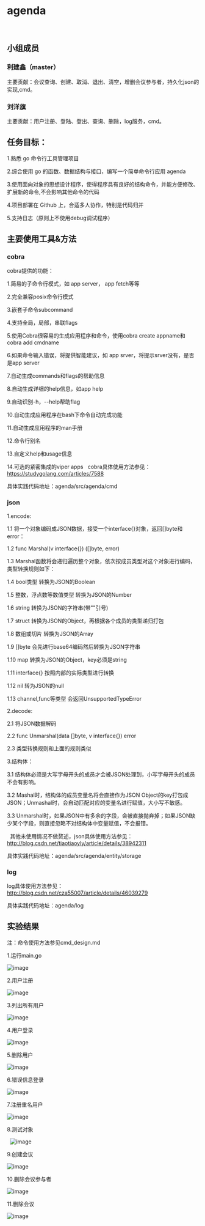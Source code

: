 # agenda
 
## 小组成员
### 利建鑫（master）
主要贡献：会议查询、创建、取消、退出、清空，增删会议参与者，持久化json的实现,cmd。
### 刘洋旗
主要贡献：用户注册、登陆、登出、查询、删除，log服务，cmd。
 
## 任务目标：
1.熟悉 go 命令行工具管理项目

2.综合使用 go 的函数、数据结构与接口，编写一个简单命令行应用 agenda

3.使用面向对象的思想设计程序，使得程序具有良好的结构命令，并能方便修改、扩展新的命令,不会影响其他命令的代码

4.项目部署在 Github 上，合适多人协作，特别是代码归并

5.支持日志（原则上不使用debug调试程序）
 
## 主要使用工具&方法
### cobra
cobra提供的功能：

1.简易的子命令行模式，如 app server， app fetch等等

2.完全兼容posix命令行模式

3.嵌套子命令subcommand

4.支持全局，局部，串联flags

5.使用Cobra很容易的生成应用程序和命令，使用cobra create appname和cobra add cmdname

6.如果命令输入错误，将提供智能建议，如 app srver，将提示srver没有，是否是app server

7.自动生成commands和flags的帮助信息

8.自动生成详细的help信息，如app help

9.自动识别-h，--help帮助flag

10.自动生成应用程序在bash下命令自动完成功能

11.自动生成应用程序的man手册

12.命令行别名

13.自定义help和usage信息

14.可选的紧密集成的viper apps
 
cobra具体使用方法参见：https://studygolang.com/articles/7588

具体实践代码地址：agenda/src/agenda/cmd
 
### json
1.encode:

1.1 将一个对象编码成JSON数据，接受一个interface{}对象，返回[]byte和error：

1.2 func Marshal(v interface{}) ([]byte, error)

1.3 Marshal函数将会递归遍历整个对象，依次按成员类型对这个对象进行编码，类型转换规则如下：

1.4 bool类型 转换为JSON的Boolean

1.5 整数，浮点数等数值类型 转换为JSON的Number

1.6 string 转换为JSON的字符串(带""引号)

1.7 struct 转换为JSON的Object，再根据各个成员的类型递归打包

1.8 数组或切片 转换为JSON的Array

1.9 []byte 会先进行base64编码然后转换为JSON字符串

1.10 map 转换为JSON的Object，key必须是string

1.11 interface{} 按照内部的实际类型进行转换

1.12 nil 转为JSON的null

1.13 channel,func等类型 会返回UnsupportedTypeError

2.decode:

2.1 将JSON数据解码

2.2 func Unmarshal(data []byte, v interface{}) error

2.3 类型转换规则和上面的规则类似

3.结构体：

3.1 结构体必须是大写字母开头的成员才会被JSON处理到，小写字母开头的成员不会有影响。

3.2 Mashal时，结构体的成员变量名将会直接作为JSON Object的key打包成JSON；Unmashal时，会自动匹配对应的变量名进行赋值，大小写不敏感。

3.3 Unmarshal时，如果JSON中有多余的字段，会被直接抛弃掉；如果JSON缺少某个字段，则直接忽略不对结构体中变量赋值，不会报错。

 
其他未使用情况不做赘述，json具体使用方法参见：http://blog.csdn.net/tiaotiaoyly/article/details/38942311

具体实践代码地址：agenda/src/agenda/entity/storage

### log
log具体使用方法参见：http://blog.csdn.net/cza55007/article/details/46039279

具体实践代码地址：agenda/log
 
## 实验结果
注：命令使用方法参见cmd_design.md

1.运行main.go

![image](https://github.com/ishoping/agenda/blob/master/image/res_1.png)

2.用户注册

![image](https://github.com/ishoping/agenda/blob/master/image/res_2.png)

3.列出所有用户

![image](https://github.com/ishoping/agenda/blob/master/image/res_3.png)

4.用户登录

![image](https://github.com/ishoping/agenda/blob/master/image/res_4.png)

5.删除用户

![image](https://github.com/ishoping/agenda/blob/master/image/res_5.png)

6.错误信息登录

![image](https://github.com/ishoping/agenda/blob/master/image/res_6.png)

7.注册重名用户

![image](https://github.com/ishoping/agenda/blob/master/image/res_7.png)


8.测试对象

 
![image](https://github.com/ishoping/agenda/blob/master/image/res_8.png)

9.创建会议

![image](https://github.com/ishoping/agenda/blob/master/image/res_9.png)

10.删除会议参与者

![image](https://github.com/ishoping/agenda/blob/master/image/res_11.png)

11.删除会议

![image](https://github.com/ishoping/agenda/blob/master/image/res_12.png)

